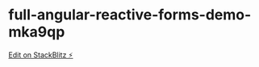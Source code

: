 # full-angular-reactive-forms-demo-mka9qp

[Edit on StackBlitz ⚡️](https://stackblitz.com/edit/full-angular-reactive-forms-demo-mka9qp)
